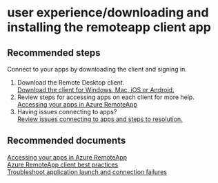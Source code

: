 <properties
	pageTitle="user experience/downloading and installing the remoteapp client app"
	description="user experience/downloading and installing the remoteapp client app"
	service="microsoft.remoteapp"
	resource=""
	authors="aashu"
	displayOrder=""
	selfHelpType="generic"
	supportTopicIds="32373142"
	resourceTags=""
	productPesIds="15540"
	cloudEnvironments="public"
	articleId="5a21452a-5ee9-4652-9e4d-83ed21a54a64"
/>

# user experience/downloading and installing the remoteapp client app

## **Recommended steps**
Connect to your apps by downloading the client and signing in.

1. Download the Remote Desktop client.<br>
[Download the client for Windows, Mac, iOS or Android.](https://www.remoteapp.windowsazure.com/ClientDownload/AllClients.aspx)
2. Review steps for accessing apps on each client for more help.<br>
[Accessing your apps in Azure RemoteApp](https://azure.microsoft.com/documentation/articles/remoteapp-clients/)
3. Having issues connecting to apps?<br>
[Review issues connecting to apps and steps to resolution.](https://azure.microsoft.com/documentation/articles/remoteapp-apptrouble/)

## **Recommended documents**
[Accessing your apps in Azure RemoteApp](https://azure.microsoft.com/documentation/articles/remoteapp-clients/)<br>
[Azure RemoteApp client best practices](https://azure.microsoft.com/documentation/articles/remoteapp-clientbestpractices/)<br>
[Troubleshoot application launch and connection failures](https://azure.microsoft.com/documentation/articles/remoteapp-apptrouble/)
